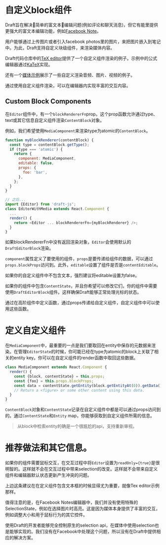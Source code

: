 # 自定义block组件

Draft旨在解决简单的富文本编辑问题(例如评论和聊天消息)，但它有能里提供更强大的富文本编辑功能，例如[Facebook Note](https://www.facebook.com/notes/)。

用户能够通过上传图片或者引入facebook photos里的图片，来把图片嵌入到笔记中。为此，Draft支持自定义块级组件，来渲染媒体内容。

Draft代码仓库中的[TeX editor](https://github.com/facebook/draft-js/tree/master/examples/draft-0-10-0/tex)提供了一个自定义组件渲染的例子。示例中的公式编辑器通过[KaTeX](https://khan.github.io/KaTeX/)实现。

还有一个[媒体示例](https://github.com/facebook/draft-js/tree/master/examples/draft-0-10-0/media)展示了一些自定义渲染音频、图片、视频的例子。

通过使用自定义组件渲染，可以在编辑器内实现丰富的交互内容。

## Custom Block Components

在`Editor`组件中，有一个`blockRendererFn`prop。这个prop函数允许通过type、text或其它信息自定义组件渲染`ContentBlock`对象。

例如，我们希望使用`MediaComponent`来渲染type为atomic的`ContentBlock`。

```javascript
function myBlockRenderer(contentBlock) {
  const type = contentBlock.getType();
  if (type === 'atomic') {
    return {
      component: MediaComponent,
      editable: false,
      props: {
        foo: 'bar',
      },
    };
  }
}

// 之后...
import {Editor} from 'draft-js';
class EditorWithMedia extends React.Component {
  ...
  render() {
    return <Editor ... blockRendererFn={myBlockRenderer} />;
  }
}
```

如果blockRendererFn中没有返回渲染对象，`Editor`会使用默认的`DraftEditorBlock`渲染。

`component`属性定义了要使用的组件，`props`是要传递给组件的数据，可以通过`props.blockProps`访问到。此外，`editable`设置了组件是否是`contentEditable`。

如果你的自定义组件中不包含文本，强烈建议将editable设置为false。

如果你的组件中包含`ContentState`，并且你希望可以修改它们，你的组件中需要使用`DraftEditorBlock`组件。这样确保Draft能够正常处理光标的状态。

通过在高阶组件中定义函数，通过props传递给自定义组件，自定义组件中可以使用这些函数。

# 定义自定义组件

在`MediaComponent`中，最重要的一点是我们要取回在entity中保存的元数据来渲染。在管理`EditorState`的时候，你可能已经在type为atomic的block上关联了相关的entity key。你可以在自定义组件的render函数中取回这些数据。

```javascript
class MediaComponent extends React.Component {
  render() {
    const {block, contentState} = this.props;
    const {foo} = this.props.blockProps;
    const data = contentState.getEntity(block.getEntityAt(0)).getData();
    // Return a <figure> or some other content using this data.
  }
}
```

`ContentBlock`对象和`ContentState`记录在自定义组件中都是可以通过props访问到的。通过`ContentState`和`Entity` map，你能够获取到自定义组件所需的信息。

> 从block中检索entity的确是一个很尴尬的api，支持重新审视。

# 推荐做法和其它信息。

如果你的组件需要鼠标交互，在交互过程中将`Editor`设置为`readOnly={true}`是很明智的。这样就不会在交互过程中带来selection的改变。这样就不会带来自定义组件和编辑器默认状态更新产生冲突的问题。

上边这条建议在在定义组件包含文本框的时候显得尤为重要，就像Tex editor示例那样。

值得注意的是，在Facebook Notes编辑器中，我们并没有使用特殊的SelectionState，例如在选择图片时高亮。这是因为媒体本身提供了丰富的交互，例如调整大小和用于鼠标行为的其它控件。

使用Draft的开发者能够完全控制原生的selection api，在媒体中使用selection也是能够实现的。我们没有在Facebook中处理这个问题，所以没有在Draft中提供相应的解决方案。


